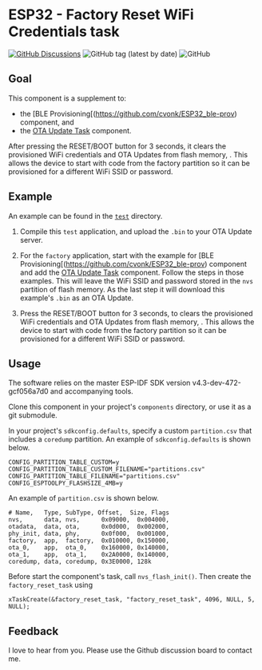# ESP32 - Factory Reset WiFi Credentials task

[![GitHub Discussions](https://img.shields.io/github/discussions/cvonk/ESP32_factory-reset-task)](https://github.com/cvonk/ESP32_ota-update-task/discussions)
![GitHub tag (latest by date)](https://img.shields.io/github/v/tag/cvonk/ESP32_factory-reset-task)
![GitHub](https://img.shields.io/github/license/cvonk/ESP32_factory-reset-task)

## Goal

This component is a supplement to:
  - the [BLE Provisioning[(https://github.com/cvonk/ESP32_ble-prov) component, and
  - the [OTA Update Task](https://github.com/cvonk/ESP32_ota-update-task) component.

After pressing the RESET/BOOT button for 3 seconds, it clears the provisioned WiFi credentials and OTA Updates from flash memory, .  This allows the device to start with code from the factory partition so it can be provisioned for a different WiFi SSID or password.

## Example

An example can be found in the [`test`](test) directory.

1. Compile this `test` application, and upload the `.bin` to your OTA Update server.

2. For the `factory` application, start with the example for [BLE Provisioning[(https://github.com/cvonk/ESP32_ble-prov) component and add the [OTA Update Task](https://github.com/cvonk/ESP32_ota-update-task) component.  Follow the steps in those examples.  This will leave the WiFi SSID and password stored in the `nvs` partition of flash memory.  As the last step it will download this example's `.bin` as an OTA Update.

2. Press the RESET/BOOT button for 3 seconds, to clears the provisioned WiFi credentials and OTA Updates from flash memory, .  This allows the device to start with code from the factory partition so it can be provisioned for a different WiFi SSID or password.

## Usage

The software relies on the master ESP-IDF SDK version v4.3-dev-472-gcf056a7d0 and accompanying tools.

Clone this component in your project's `components` directory, or use it as a git submodule.

In your project's `sdkconfig.defaults`, specify  a custom `partition.csv` that includes a `coredump` partition.  An example of `sdkconfig.defaults` is shown below.
```
CONFIG_PARTITION_TABLE_CUSTOM=y
CONFIG_PARTITION_TABLE_CUSTOM_FILENAME="partitions.csv"
CONFIG_PARTITION_TABLE_FILENAME="partitions.csv"
CONFIG_ESPTOOLPY_FLASHSIZE_4MB=y
```

An example of `partition.csv` is shown below.

```
# Name,   Type, SubType, Offset,  Size, Flags
nvs,      data, nvs,      0x09000,  0x004000,
otadata,  data, ota,      0x0d000,  0x002000,
phy_init, data, phy,      0x0f000,  0x001000,
factory,  app,  factory,  0x010000, 0x150000,
ota_0,    app,  ota_0,    0x160000, 0x140000,
ota_1,    app,  ota_1,    0x2A0000, 0x140000,
coredump, data, coredump, 0x3E0000, 128k
```

Before start the component's task, call `nvs_flash_init()`.  Then create the `factory_reset_task` using
```
xTaskCreate(&factory_reset_task, "factory_reset_task", 4096, NULL, 5, NULL);
```

## Feedback

I love to hear from you. Please use the Github discussion board to contact me.

